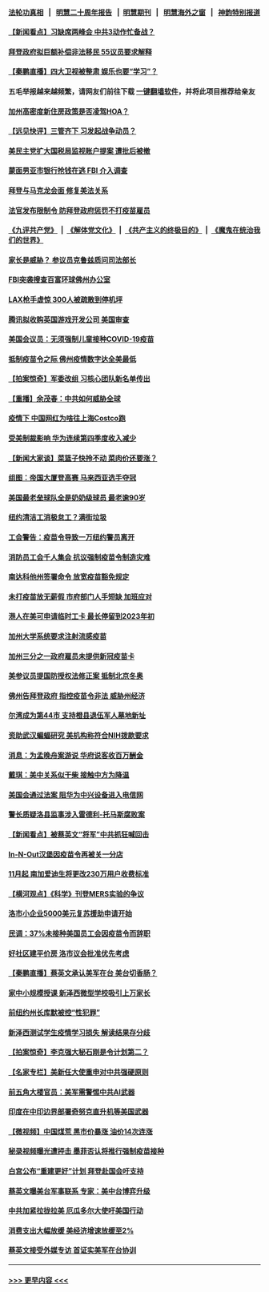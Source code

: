 #### [法轮功真相](https://github.com/gfw-breaker/truth/blob/master/README.md?t=0) &nbsp;&nbsp;|&nbsp;&nbsp; [明慧二十周年报告](https://github.com/gfw-breaker/mh-reports/blob/master/README.md?t=0) &nbsp;&nbsp;|&nbsp;&nbsp;[明慧期刊](https://github.com/gfw-breaker/mh-qikan) &nbsp;&nbsp;|&nbsp;&nbsp; [明慧海外之窗](https://github.com/gfw-breaker/mh-news/blob/master/README.md?t=0) &nbsp;&nbsp;|&nbsp;&nbsp; [神韵特别报道](https://github.com/gfw-breaker/mh-news/blob/master/shenyun.md?t=0)
#### [【新闻看点】习缺席两峰会 中共3动作忙备战？](../pages/nsc412/n13339932.md?t=10300951) 
#### [拜登政府拟巨额补偿非法移民 55议员要求解释](../pages/nsc412/n13339787.md?t=10300951) 
#### [【秦鹏直播】四大卫视被整肃 娱乐也要“学习”？](../pages/nsc412/n13339957.md?t=10300951) 
#### 五毛举报越来越频繁，请网友们前往下载 [一键翻墙软件](https://github.com/gfw-breaker/ssr-accounts)，并将此项目推荐给亲友
#### [加州高密度新住房政策是否凌驾HOA？](../pages/nsc412/n13340026.md?t=10300951) 
#### [【远见快评】三管齐下 习发起战争动员？](../pages/nsc412/n13339955.md?t=10300951) 
#### [美民主党扩大国税局监视账户提案 遭批后被撤](../pages/nsc412/n13339953.md?t=10300951) 
#### [蒙面男亚市银行抢钱在逃 FBI 介入调查](../pages/nsc412/n13339901.md?t=10300951) 
#### [拜登与马克龙会面 修复美法关系](../pages/nsc412/n13339732.md?t=10300951) 
#### [法官发布限制令 防拜登政府惩罚不打疫苗雇员](../pages/nsc412/n13339404.md?t=10300951) 
#### [《九评共产党》](https://github.com/begood0513/9ping.md/blob/master/README.md) &nbsp;|&nbsp; [《解体党文化》](../../../../jtdwh.md/blob/master/README.md)  &nbsp;|&nbsp; [《共产主义的终极目的》](../../../../gczydzjmd.md/blob/master/README.md) &nbsp;|&nbsp; [《魔鬼在统治我们的世界》](../../../../mgztzwmdsj.md/blob/master/README.md) 
#### [家长是威胁？ 参议员克鲁兹质问司法部长](../pages/nsc412/n13339765.md?t=10300951) 
#### [FBI突袭搜查百富环球佛州办公室](../pages/nsc412/n13339687.md?t=10300951) 
#### [LAX枪手虚惊 300人被疏散到停机坪](../pages/nsc412/n13339706.md?t=10300951) 
#### [腾讯拟收购英国游戏开发公司 美国审查](../pages/nsc412/n13339614.md?t=10300951) 
#### [美国会议员：无须强制儿童接种COVID-19疫苗](../pages/nsc412/n13339629.md?t=10300951) 
#### [抵制疫苗令之际 佛州疫情数字达全美最低](../pages/nsc412/n13339499.md?t=10300951) 
#### [【拍案惊奇】军委改组 习核心团队新名单传出](../pages/nsc412/n13339171.md?t=10300951) 
#### [【重播】余茂春：中共如何威胁全球](../pages/nsc412/n13332516.md?t=10300951) 
#### [疫情下 中国网红为啥往上海Costco跑](../pages/nsc412/n13338913.md?t=10300951) 
#### [受美制裁影响 华为连续第四季度收入减少](../pages/nsc412/n13339157.md?t=10300951) 
#### [【新闻大家谈】菜篮子快拎不动 菜肉价还要涨？](../pages/nsc412/n13338881.md?t=10300951) 
#### [组图：帝国大厦登高赛 马来西亚选手夺冠](../pages/nsc412/n13335926.md?t=10300951) 
#### [美国最老垒球队全是奶奶级球员 最老逾90岁](../pages/nsc412/n13338084.md?t=10300951) 
#### [纽约清洁工消极怠工？满街垃圾](../pages/nsc412/n13337926.md?t=10300951) 
#### [工会警告：疫苗令导致一万纽约警员离开](../pages/nsc412/n13337923.md?t=10300951) 
#### [消防员工会千人集会 抗议强制疫苗令制造灾难](../pages/nsc412/n13337936.md?t=10300951) 
#### [南达科他州签署命令 放宽疫苗豁免规定](../pages/nsc412/n13338183.md?t=10300951) 
#### [未打疫苗放无薪假  市府部门人手短缺  加班应对](../pages/nsc412/n13337932.md?t=10300951) 
#### [港人在美可申请临时工卡  最长停留到2023年初](../pages/nsc412/n13338087.md?t=10300951) 
#### [加州大学系统要求注射流感疫苗](../pages/nsc412/n13338177.md?t=10300951) 
#### [加州三分之一政府雇员未提供新冠疫苗卡](../pages/nsc412/n13338156.md?t=10300951) 
#### [美参议员提国防授权法修正案 抵制北京冬奥](../pages/nsc412/n13337778.md?t=10300951) 
#### [佛州告拜登政府 指控疫苗令非法 威胁州经济](../pages/nsc412/n13337344.md?t=10300951) 
#### [尔湾成为第44市 支持橙县退伍军人墓地新址](../pages/nsc412/n13337775.md?t=10300951) 
#### [资助武汉蝙蝠研究 美机构称符合NIH拨款要求](../pages/nsc412/n13337555.md?t=10300951) 
#### [消息：为孟晚舟案游说 华府说客收百万酬金](../pages/nsc412/n13337530.md?t=10300951) 
#### [戴琪：美中关系似干柴 接触中方为降温](../pages/nsc412/n13337453.md?t=10300951) 
#### [美国会通过法案 阻华为中兴设备进入电信网](../pages/nsc412/n13337363.md?t=10300951) 
#### [警长质疑洛县监事涉入雷德利-托马斯腐败案](../pages/nsc412/n13337503.md?t=10300951) 
#### [【新闻看点】被蔡英文“将军”中共抓狂喊回击](../pages/nsc412/n13336835.md?t=10300951) 
#### [In-N-Out汉堡因疫苗令再被关一分店](../pages/nsc412/n13337454.md?t=10300951) 
#### [11月起 南加爱迪生将更改230万用户收费标准](../pages/nsc412/n13337402.md?t=10300951) 
#### [【横河观点】《科学》刊登MERS实验的争议](../pages/nsc412/n13337234.md?t=10300951) 
#### [洛市小企业5000美元复苏援助申请开始](../pages/nsc412/n13337378.md?t=10300951) 
#### [民调：37%未接种美国员工会因疫苗令而辞职](../pages/nsc412/n13337219.md?t=10300951) 
#### [好社区建平价房 洛市议会批准优先考虑](../pages/nsc412/n13337279.md?t=10300951) 
#### [【秦鹏直播】蔡英文承认美军在台 美台切香肠？](../pages/nsc412/n13337167.md?t=10300951) 
#### [家中小规模授课 新泽西微型学校吸引上万家长](../pages/nsc412/n13337093.md?t=10300951) 
#### [前纽约州长库默被控“性犯罪”](../pages/nsc412/n13337136.md?t=10300951) 
#### [新泽西测试学生疫情学习损失 解读结果存分歧](../pages/nsc412/n13337138.md?t=10300951) 
#### [【拍案惊奇】李克强大秘石刚是令计划第二？](../pages/nsc412/n13336536.md?t=10300951) 
#### [【名家专栏】美新任大使重申对中共强硬原则](../pages/nsc412/n13336230.md?t=10300951) 
#### [前五角大楼官员：美军需警惕中共AI武器](../pages/nsc412/n13337021.md?t=10300951) 
#### [印度在中印边界部署奇努克直升机等美国武器](../pages/nsc412/n13336948.md?t=10300951) 
#### [【微视频】中国煤荒 黑市价暴涨 油价14次连涨](../pages/nsc412/n13336407.md?t=10300951) 
#### [秘录视频曝光遭抨击 墨菲否认将推行强制疫苗接种](../pages/nsc412/n13336960.md?t=10300951) 
#### [白宫公布“重建更好”计划 拜登赴国会吁支持](../pages/nsc412/n13336529.md?t=10300951) 
#### [蔡英文曝美台军事联系 专家：美中台博弈升级](../pages/nsc412/n13336334.md?t=10300951) 
#### [中共加紧拉拢拉美 厄瓜多尔大使吁美国行动](../pages/nsc412/n13336535.md?t=10300951) 
#### [消费支出大幅放缓 美经济增速放缓至2%](../pages/nsc412/n13336647.md?t=10300951) 
#### [蔡英文接受外媒专访 首证实美军在台协训](../pages/nsc412/n13336444.md?t=10300951) 

----
#### [ >>> 更早内容 <<< ](../indexes/nsc412-earlier.md)
